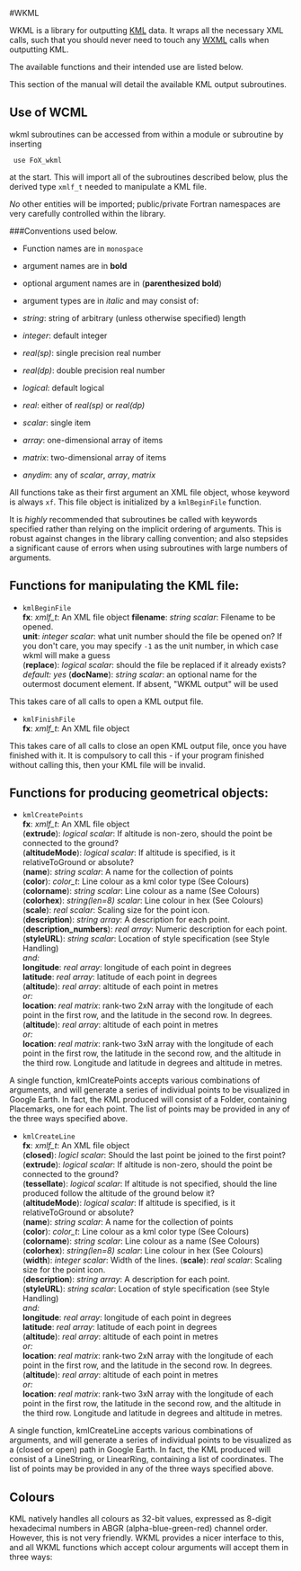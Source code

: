 #WKML

WKML is a library for outputting [KML](http://code.google.com/apis/kml/documentation/) data. It wraps all the necessary XML calls, such that you should never need to touch any [WXML](|FoX_wxml|) calls when outputting KML.

The available functions and their intended use are listed below.

This section of the manual will detail the available KML output subroutines.

## Use of WCML

wkml subroutines can be accessed from within a module or subroutine by inserting

     use FoX_wkml

at the start. This will import all of the subroutines described below, plus the derived type `xmlf_t` needed to manipulate a KML file.

*No* other entities will be imported; public/private Fortran namespaces are very carefully controlled within the library.

###Conventions used below.

* Function names are in `monospace`
* argument names are in **bold**
* optional argument names are in (**parenthesized bold**)
* argument types are in *italic* and may consist of:
* *string*: string of arbitrary (unless otherwise specified) length
* *integer*: default integer
* *real(sp)*: single precision real number
* *real(dp)*: double precision real number
* *logical*: default logical 
* *real*: either of *real(sp)* or *real(dp)*

* *scalar*: single item
* *array*: one-dimensional array of items
* *matrix*: two-dimensional array of items
* *anydim*: any of *scalar*, *array*, *matrix*

All functions take as their first argument an XML file object, whose keyword is always `xf`. This file object is initialized by a `kmlBeginFile` function.

It is *highly* recommended that subroutines be called with keywords specified rather than relying on the implicit ordering of arguments. This is robust against changes in the library calling convention; and also stepsides a significant cause of errors when using subroutines with large numbers of arguments.

## Functions for manipulating the KML file:

* `kmlBeginFile`   
**fx**: *xmlf_t*: An XML file object
**filename**: *string* *scalar*: Filename to be opened.  
**unit**: *integer* *scalar*: what unit number should the file be opened on? If you don't
care, you may specify `-1` as the unit number, in which case wkml will make a guess  
(**replace**): *logical* *scalar*: should the file be replaced if it already exists? *default: yes*
(**docName**): *string* *scalar*: an optional name for the outermost document element. If absent, "WKML output" will be used

This takes care of all calls to open a KML output file.

* `kmlFinishFile`  
**fx**: *xmlf_t*: An XML file object 

This takes care of all calls to close an open KML output file, once you have finished with it. It is compulsory to call this - if your program finished without calling this, then your KML file will be invalid.

## Functions for producing geometrical objects:

* `kmlCreatePoints`  
**fx**: *xmlf_t*: An XML file object  
(**extrude**): *logical* *scalar*: If altitude is non-zero, should the point be connected to the ground?  
(**altitudeMode**): *logical* *scalar*: If altitude is specified, is it relativeToGround or absolute?  
(**name**): *string* *scalar*: A name for the collection of points  
(**color**): *color_t*: Line colour as a kml color type (See Colours)  
(**colorname**): *string* *scalar*: Line colour as a name (See Colours)  
(**colorhex**): *string(len=8)* *scalar*: Line colour in hex (See Colours)  
(**scale**): *real* *scalar*: Scaling size for the point icon.    
(**description**): *string* *array*: A description for each point.  
(**description_numbers**): *real* *array*: Numeric description for each point.
(**styleURL**): *string* *scalar*: Location of style specification (see Style Handling)  
*and:*  
**longitude**: *real* *array*: longitude of each point in degrees  
**latitude**: *real* *array*: latitude of each point in degrees  
(**altitude**): *real* *array*: altitude of each point in metres  
*or:*  
**location**: *real* *matrix*: rank-two 2xN array with the longitude of each point in the first row, and the latitude in the second row. In degrees.  
(**altitude**): *real* *array*: altitude of each point in metres  
*or:*  
**location**: *real* *matrix*: rank-two 3xN array with the longitude of each point in the first row, the latitude in the second row, and the altitude in the third row. Longitude and latitude in degrees and altitude in metres.  

A single function, kmlCreatePoints accepts various combinations of arguments, and will generate a series of individual points to be visualized in Google Earth. In fact, the KML produced will consist of a Folder, containing Placemarks, one for each point. The list of points may be provided in any of the three ways specified above.

* `kmlCreateLine`  
**fx**: *xmlf_t*: An XML file object  
(**closed**): *logicl* *scalar*: Should the last point be joined to the first point?  
(**extrude**): *logical* *scalar*: If altitude is non-zero, should the point be connected to the ground?    
(**tessellate**): *logical* *scalar*: If altitude is not specified, should the line produced follow the altitude of the ground below it?   
(**altitudeMode**): *logical* *scalar*: If altitude is specified, is it relativeToGround or absolute?    
(**name**): *string* *scalar*: A name for the collection of points    
(**color**): *color_t*: Line colour as a kml color type (See Colours)  
(**colorname**): *string* *scalar*: Line colour as a name (See Colours)  
(**colorhex**): *string(len=8)* *scalar*: Line colour in hex (See Colours)  
(**width**): *integer* *scalar*: Width of the lines.
(**scale**): *real* *scalar*: Scaling size for the point icon.    
(**description**): *string* *array*: A description for each point.  
(**styleURL**): *string* *scalar*: Location of style specification (see Style Handling)  
*and:*  
**longitude**: *real* *array*: longitude of each point in degrees  
**latitude**: *real* *array*: latitude of each point in degrees  
(**altitude**): *real* *array*: altitude of each point in metres  
*or:*  
**location**: *real* *matrix*: rank-two 2xN array with the longitude of each point in the first row, and the latitude in the second row. In degrees.  
(**altitude**): *real* *array*: altitude of each point in metres  
*or:*  
**location**: *real* *matrix*: rank-two 3xN array with the longitude of each point in the first row, the latitude in the second row, and the altitude in the third row. Longitude and latitude in degrees and altitude in metres.  

A single function, kmlCreateLine accepts various combinations of arguments, and will generate a series of individual points to be visualized as a (closed or open) path in Google Earth. In fact, the KML produced will consist of a LineString, or LinearRing, containing a list of coordinates. The list of points may be provided in any of the three ways specified above.

## Colours

KML natively handles all colours as 32-bit values, expressed as 8-digit 
hexadecimal numbers in ABGR (alpha-blue-green-red) channel order. However, 
this is not very friendly. WKML provides a nicer interface to this, and all 
WKML functions which accept colour arguments will accept them in three ways:

### 
